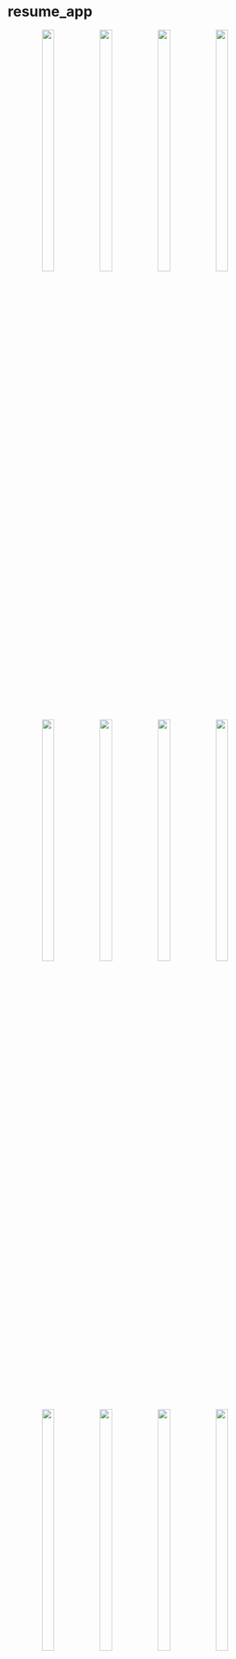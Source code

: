 # resume_app


<p align="center">
  <img src = "https://github.com/mayuuu05/resume_builder/assets/149376263/d10b9381-cb30-4da3-a3c2-6e534ea1be91" width=22% height=35% >
   <img src = "https://github.com/mayuuu05/resume_builder/assets/149376263/97c9f2e1-4155-45d3-aced-17f1afe46886" width=22% height=35% >
  <img src = "https://github.com/mayuuu05/resume_builder/assets/149376263/510b82c4-18dc-4424-a2e8-d2436971bffa" width=22% height=35% >
  <img src = "https://github.com/mayuuu05/resume_builder/assets/149376263/ba297cef-63fe-4faa-b5ed-0826f11f179c" width=22% height=35% >
  <img src = "https://github.com/mayuuu05/resume_builder/assets/149376263/df91490d-dda3-458b-8989-3c9e4a403016" width=22% height=35% >
  <img src = "https://github.com/mayuuu05/resume_builder/assets/149376263/72f8e0cd-1f75-4a39-8237-a64d73f11108" width=22% height=35% >
  <img src = "https://github.com/mayuuu05/resume_builder/assets/149376263/47ff2569-bec2-4acb-9beb-87b6f315841f" width=22% height=35% >
  <img src = "https://github.com/mayuuu05/resume_builder/assets/149376263/2357fb36-7b13-48a1-b351-9324af563987" width=22% height=35% >
   <img src = "https://github.com/mayuuu05/resume_builder/assets/149376263/cb2c5c39-b29e-4932-bd1f-e50892b2ed2f" width=22% height=35% >
  <img src = "https://github.com/mayuuu05/resume_builder/assets/149376263/30d519f3-ab87-4b73-95e5-f6fd40b24ce9" width=22% height=35% >
  <img src = "https://github.com/mayuuu05/resume_builder/assets/149376263/0b8bfb9b-993a-4366-9dd3-a00c86c4b320" width=22% height=35% >
  <img src = "https://github.com/mayuuu05/resume_builder/assets/149376263/c4f0c290-eb84-4a9d-be09-f382ec1cf58f" width=22% height=35% >
  <img src = "https://github.com/mayuuu05/resume_builder/assets/149376263/6fd3fe35-b833-4830-95af-f45aa62722f0" width=22% height=35% >
 <img src = "https://github.com/mayuuu05/resume_builder/assets/149376263/f3cb907e-456d-4582-bbb5-8434d2c21f12" width=22% height=35% >

  
  <img src = "https://github.com/mayuuu05/resume_builder/assets/149376263/08f388dc-acc7-4aef-af43-07f4a1f9784c" width=22% height=35% >
  <img src = "https://github.com/mayuuu05/resume_builder/assets/149376263/f8877a95-0691-48fa-ab96-341997b56984" width=22% height=35% >
  <img src = "https://github.com/mayuuu05/resume_builder/assets/149376263/e785b845-c729-4653-825f-eb05f1d0e640" width=22% height=35% >
  <img src = "https://github.com/mayuuu05/resume_builder/assets/149376263/35a69091-0b59-487a-abfe-02ae453b3570" width=22% height=35% >
  <img src = "https://github.com/mayuuu05/resume_builder/assets/149376263/e417ca9f-fcc5-4096-86e8-0d32763f202c" width=22% height=35% >
  <img src = "https://github.com/mayuuu05/resume_builder/assets/149376263/47ff2569-bec2-4acb-9beb-87b6f315841f" width=22% height=35% >

![grnr](
![pddddddfff]()
![view]()

  <img src = "https://github.com/mayuuu05/resume_builder/assets/149376263/8d6d6e82-f7d4-4e34-88c9-a0e10eba0481)" width=22% height=35% >
  <img src = "https://github.com/mayuuu05/resume_builder/assets/149376263/4e57a2de-bcaa-417f-82b2-5d5f50ed57a7" width=22% height=35% >
  <img src = "https://github.com/mayuuu05/resume_builder/assets/149376263/f51ee139-8157-422c-af55-9b688941bb13" width=22% height=35% >
  
  <video height="450" src="https://github.com/mayuuu05/resume_builder/assets/149376263/88f0614a-8e0c-47d2-8905-042da0f57a17
"/>
</p>










A new Flutter project.

## Getting Started

This project is a starting point for a Flutter application.

A few resources to get you started if this is your first Flutter project:

- [Lab: Write your first Flutter app](https://docs.flutter.dev/get-started/codelab)
- [Cookbook: Useful Flutter samples](https://docs.flutter.dev/cookbook)

For help getting started with Flutter development, view the
[online documentation](https://docs.flutter.dev/), which offers tutorials,
samples, guidance on mobile development, and a full API reference.
